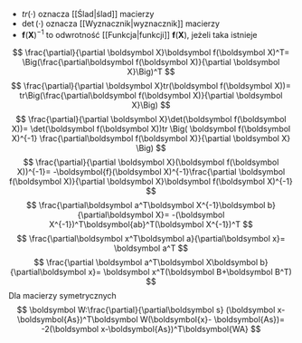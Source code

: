 - $tr(\cdot)$ oznacza [[Ślad|ślad]] macierzy
- $\det(\cdot)$ oznacza [[Wyznacznik|wyznacznik]] macierzy
- $\boldsymbol f(\boldsymbol X)^{-1}$ to odwrotność [[Funkcja|funkcji]] $\boldsymbol f(\boldsymbol X)$, jeżeli taka istnieje

$$
\frac{\partial}{\partial \boldsymbol X}\boldsymbol f(\boldsymbol X)^T=
\Big(\frac{\partial\boldsymbol f(\boldsymbol X)}{\partial \boldsymbol X}\Big)^T
$$
$$
\frac{\partial}{\partial \boldsymbol X}tr(\boldsymbol f(\boldsymbol X))=
tr\Big(\frac{\partial\boldsymbol f(\boldsymbol X)}{\partial \boldsymbol X}\Big)
$$
$$
\frac{\partial}{\partial \boldsymbol X}\det(\boldsymbol f(\boldsymbol X))=
\det(\boldsymbol f(\boldsymbol X))tr
\Big(
\boldsymbol f(\boldsymbol X)^{-1}
\frac{\partial\boldsymbol f(\boldsymbol X)}{\partial \boldsymbol X}
\Big)
$$
$$
\frac{\partial}{\partial \boldsymbol X}(\boldsymbol f(\boldsymbol X))^{-1}=
-\boldsymbol{f}(\boldsymbol X)^{-1}\frac{\partial \boldsymbol f(\boldsymbol X)}{\partial \boldsymbol X}\boldsymbol f(\boldsymbol X)^{-1}
$$
$$
\frac{\partial\boldsymbol a^T\boldsymbol X^{-1}\boldsymbol b}{\partial\boldsymbol X}=
-(\boldsymbol X^{-1})^T\boldsymbol{ab}^T(\boldsymbol X^{-1})^T
$$
$$
\frac{\partial\boldsymbol x^T\boldsymbol a}{\partial\boldsymbol x}=
\boldsymbol a^T
$$
$$
\frac{\partial \boldsymbol a^T\boldsymbol X\boldsymbol b}{\partial\boldsymbol x}=
\boldsymbol x^T(\boldsymbol B+\boldsymbol B^T)
$$
Dla macierzy symetrycznych 
$$
\boldsymbol W:\frac{\partial}{\partial\boldsymbol s}
(\boldsymbol x-\boldsymbol{As})^T\boldsymbol W(\boldsymbol{x}- \boldsymbol{As})=
-2(\boldsymbol x-\boldsymbol{As})^T\boldsymbol{WA}
$$
